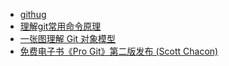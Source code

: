 - [githug](https://github.com/Gazler/githug)
- [理解git常用命令原理](https://codemacro.com/2014/09/09/understand-git/)
- [一张图理解 Git 对象模型](https://ruby-china.org/topics/20723)
- [免费电子书《Pro Git》第二版发布 (Scott Chacon)  ](git-scm.com/book/en/v2)